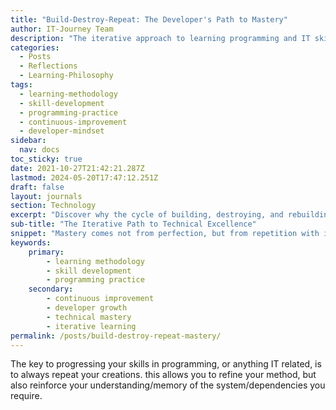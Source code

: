 ```yaml
---
title: "Build-Destroy-Repeat: The Developer's Path to Mastery"
author: IT-Journey Team
description: "The iterative approach to learning programming and IT skills through continuous practice, refinement, and rebuilding"
categories:
  - Posts
  - Reflections
  - Learning-Philosophy
tags:
  - learning-methodology
  - skill-development
  - programming-practice
  - continuous-improvement
  - developer-mindset
sidebar:
  nav: docs
toc_sticky: true
date: 2021-10-27T21:42:21.287Z
lastmod: 2024-05-20T17:47:12.251Z
draft: false
layout: journals
section: Technology
excerpt: "Discover why the cycle of building, destroying, and rebuilding is the most effective path to technical mastery and deep understanding"
sub-title: "The Iterative Path to Technical Excellence"
snippet: "Mastery comes not from perfection, but from repetition with intention"
keywords:
    primary:
        - learning methodology
        - skill development
        - programming practice
    secondary:
        - continuous improvement
        - developer growth
        - technical mastery
        - iterative learning
permalink: /posts/build-destroy-repeat-mastery/
---
```


The key to progressing your skills in programming, or anything IT related, is to always repeat your creations. this allows you to refine your method, but also reinforce your understanding/memory of the system/dependencies you require.
